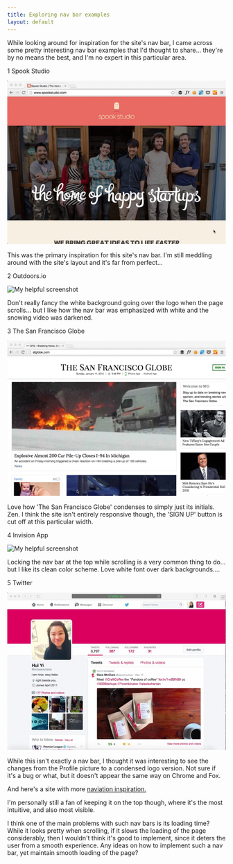 ```yaml
---
title: Exploring nav bar examples
layout: default
---
```


While looking around for inspiration for the site's nav bar, I came across some pretty interesting nav bar examples that I'd thought to share... they're by no means the best, and I'm no expert in this particular area.

1 Spook Studio

![My helpful screenshot](/assets/spook.gif)<br>

This was the primary inspiration for this site's nav bar. I'm still meddling around with the site's layout and it's far from perfect...


2 Outdoors.io

![My helpful screenshot](/assets/outdoors.gif)<br>

Don't really fancy the white background going over the logo when the page scrolls... but I like how the nav bar was emphasized with white and the snowing video was darkened.

3 The San Francisco Globe

![My helpful screenshot](/assets/sfglobe.gif)<br>

Love how 'The San Francisco Globe' condenses to simply just its initials. Zen. I think the site isn't entirely responsive though, the 'SIGN UP' button is cut off at this particular width.


4 Invision App

![My helpful screenshot](/assets/invision.gif)<br>

Locking the nav bar at the top while scrolling is a very common thing to do... but I like its clean color scheme. Love white font over dark backgrounds....


5 Twitter

![My helpful screenshot](/assets/twitter.gif)<br>

While this isn't exactly a nav bar, I thought it was interesting to see the changes from the Profile picture to a condensed logo version. Not sure if it's a bug or what, but it doesn't appear the same way on Chrome and Fox.


And here's a site with more <a href="http://www.dtelepathy.com/blog/inspiration/23-great-examples-of-innovative-navigation-for-your-inspiration">naviation inspiration.</a>

I'm personally still a fan of keeping it on the top though, where it's the most intuitive, and also most visible.

I think one of the main problems with such nav bars is its loading time? While it looks pretty when scrolling, if it slows the loading of the page considerably, then I wouldn't think it's good to implement, since it deters the user from a smooth experience. Any ideas on how to implement such a nav bar, yet maintain smooth loading of the page?